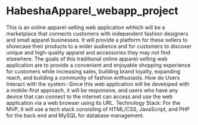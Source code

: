 # HabeshaApparel_webapp_project
This is an online apparel-selling web application whhich will be a marketplace that connects customers with independent fashion designers and small apparel businesses. It will provide a platform for these sellers to showcase their products to a wider audience and for customers to discover unique and high-quality apparel and accessories they may not find elsewhere.
The goals of this traditional online apparel-selling web application are to provide a convenient and enjoyable shopping experience for customers while increasing sales, building brand loyalty, expanding reach, and building a community of fashion enthusiasts.
How do Users Interact with the system:-Since this web application will be developed with a mobile-first approach, it will be responsive, and users who have any device that can connect to the internet can access and use the web application via a web browser using its URL. 
Technology Stack: For the MVP, it will use a tech stack consisting of HTML/CSS, JavaScript, and PHP for the back end and MySQL for database management.

